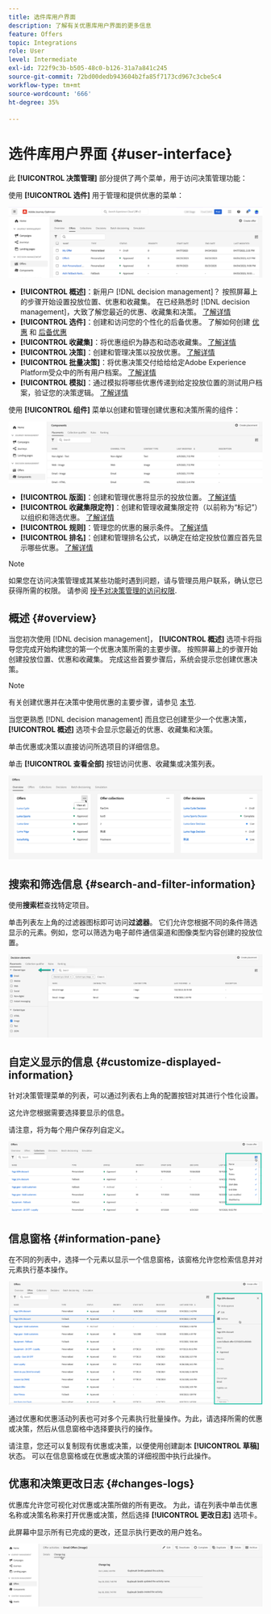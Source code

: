 ```yaml
---
title: 选件库用户界面
description: 了解有关优惠库用户界面的更多信息
feature: Offers
topic: Integrations
role: User
level: Intermediate
exl-id: 722f9c3b-b505-48c0-b126-31a7a841c245
source-git-commit: 72bd00dedb943604b2fa85f7173cd967c3cbe5c4
workflow-type: tm+mt
source-wordcount: '666'
ht-degree: 35%

---
```


# 选件库用户界面 {#user-interface}

此 **[!UICONTROL 决策管理]** 部分提供了两个菜单，用于访问决策管理功能：

使用 **[!UICONTROL 选件]** 用于管理和提供优惠的菜单：


![](../assets/offers_menu.png)

* **[!UICONTROL 概述]**：新用户 [!DNL decision management]？ 按照屏幕上的步骤开始设置投放位置、优惠和收藏集。 在已经熟悉时 [!DNL decision management]，大致了解您最近的优惠、收藏集和决策。 [了解详情](#overview)
* **[!UICONTROL 选件]**：创建和访问您的个性化的后备优惠。 了解如何创建 [优惠](../offer-library/creating-personalized-offers.md) 和 [后备优惠](../offer-library/creating-fallback-offers.md)
* **[!UICONTROL 收藏集]**：将优惠组织为静态和动态收藏集。 [了解详情](../offer-library/creating-collections.md)
* **[!UICONTROL 决策]**：创建和管理决策以投放优惠。 [了解详情](../offer-activities/create-offer-activities.md)
* **[!UICONTROL 批量决策]**：将优惠决策交付给给给定Adobe Experience Platform受众中的所有用户档案。 [了解详情](../batch-delivery.md)
* **[!UICONTROL 模拟]**：通过模拟将哪些优惠传递到给定投放位置的测试用户档案，验证您的决策逻辑。 [了解详情](../offer-activities/simulation.md)

使用 **[!UICONTROL 组件]** 菜单以创建和管理创建优惠和决策所需的组件：

![](../assets/offer_activities.png)

* **[!UICONTROL 版面]**：创建和管理优惠将显示的投放位置。 [了解详情](../offer-library/creating-placements.md)
* **[!UICONTROL 收藏集限定符]**：创建和管理收藏集限定符（以前称为“标记”）以组织和筛选优惠。 [了解详情](../offer-library/creating-tags.md)
* **[!UICONTROL 规则]**：管理您的优惠的展示条件。 [了解详情](../offer-library/creating-decision-rules.md)
* **[!UICONTROL 排名]**：创建和管理排名公式，以确定在给定投放位置应首先显示哪些优惠。 [了解详情](../ranking/create-ranking-formulas.md)

>[!NOTE]
>
>如果您在访问决策管理或其某些功能时遇到问题，请与管理员用户联系，确认您已获得所需的权限。 请参阅 [授予对决策管理的访问权限](starting-offer-decisioning.md#granting-acess-to-decision-management).

## 概述 {#overview}

当您初次使用 [!DNL decision management]， **[!UICONTROL 概述]** 选项卡将指导您完成开始构建您的第一个优惠决策所需的主要步骤。 按照屏幕上的步骤开始创建投放位置、优惠和收藏集。 完成这些首要步骤后，系统会提示您创建优惠决策。

>[!NOTE]
>
>有关创建优惠并在决策中使用优惠的主要步骤，请参见 [本节](../offer-library/key-steps.md).

当您更熟悉 [!DNL decision management] 而且您已创建至少一个优惠决策， **[!UICONTROL 概述]** 选项卡会显示您最近的优惠、收藏集和决策。

单击优惠或决策以直接访问所选项目的详细信息。

单击 **[!UICONTROL 查看全部]** 按钮访问优惠、收藏集或决策列表。

![](../assets/overview_view-all.png)

## 搜索和筛选信息 {#search-and-filter-information}

使用&#x200B;**搜索栏**&#x200B;查找特定项目。

单击列表左上角的过滤器图标即可访问&#x200B;**过滤器**。 它们允许您根据不同的条件筛选显示的元素。例如，您可以筛选为电子邮件通信渠道和图像类型内容创建的投放位置。

![](../assets/filters.png)

## 自定义显示的信息 {#customize-displayed-information}

针对决策管理菜单的列表，可以通过列表右上角的配置按钮对其进行个性化设置。

这允许您根据需要选择要显示的信息。

请注意，将为每个用户保存列自定义。

![](../assets/columns.png)

## 信息窗格 {#information-pane}

在不同的列表中，选择一个元素以显示一个信息窗格，该窗格允许您检索信息并对元素执行基本操作。

![](../assets/information-pane.png)

通过优惠和优惠活动列表也可对多个元素执行批量操作。为此，请选择所需的优惠或决策，然后从信息窗格中选择要执行的操作。

请注意，您还可以复制现有优惠或决策，以便使用创建副本 **[!UICONTROL 草稿]** 状态。 可以在信息窗格或在优惠或决策的详细视图中执行此操作。

## 优惠和决策更改日志 {#changes-logs}

优惠库允许您可视化对优惠或决策所做的所有更改。 为此，请在列表中单击优惠名称或决策名称来打开优惠或决策，然后选择 **[!UICONTROL 更改日志]** 选项卡。

此屏幕中显示所有已完成的更改，还显示执行更改的用户姓名。

![](../assets/change-logs.png)
